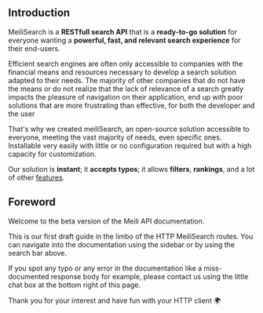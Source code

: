 ## Introduction

MeiliSearch is a **RESTfull search API** that is a **ready-to-go solution** for everyone wanting a **powerful, fast, and relevant search experience** for their end-users.

Efficient search engines are often only accessible to companies with the financial means and resources necessary to develop a search solution adapted to their needs. The majority of other companies that do not have the means or do not realize that the lack of relevance of a search greatly impacts the pleasure of navigation on their application,
end up with poor solutions that are more frustrating than effective, for both the developer and the user

That's why we created meiliSearch, an open-source solution accessible to everyone, meeting the vast majority of needs, even specific ones. Installable very easily with little or no configuration required but with a high capacity for customization.

Our solution is **instant**; it **accepts typos**; it allows **filters**, **rankings**, and a lot of other [features](/features.md).


## Foreword

Welcome to the beta version of the Meili API documentation.

This is our first draft guide in the limbo of the HTTP MeiliSearch routes.
You can navigate into the documentation using the sidebar or by using the search bar above.

If you spot any typo or any error in the documentation like a miss-documented response body for example,
please contact us using the little chat box at the bottom right of this page.

Thank you for your interest and have fun with your HTTP client 🌍
